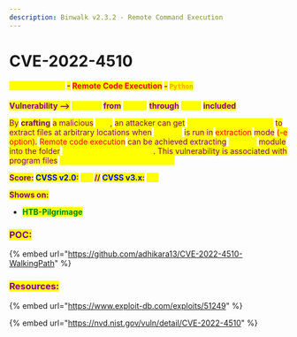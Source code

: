```yaml
---
description: Binwalk v2.3.2 - Remote Command Execution
---
```


# CVE-2022-4510

#### <mark style="color:yellow;">Binwalk v2.3.2</mark> <mark style="color:purple;">-</mark> <mark style="color:red;">Remote Code Execution</mark> <mark style="color:purple;">-</mark> <mark style="color:orange;">`Python`</mark>

<mark style="color:purple;">**Vulnerability -->**</mark>**&#x20;**<mark style="color:yellow;">**Binwalk**</mark>**&#x20;**<mark style="color:purple;">**from**</mark>  <mark style="color:yellow;">**`2.1.2b`**</mark> <mark style="color:purple;">**through**</mark> <mark style="color:yellow;">**`2.3.3`**</mark> <mark style="color:purple;">**included**</mark>

<mark style="color:purple;">By</mark> <mark style="color:purple;"></mark><mark style="color:purple;">**crafting**</mark> <mark style="color:purple;"></mark><mark style="color:purple;">a malicious</mark> <mark style="color:yellow;">PFS</mark><mark style="color:red;">,</mark> <mark style="color:purple;">an attacker can get</mark> <mark style="color:yellow;">binwalk's PFS extractor</mark> <mark style="color:purple;">to extract files at arbitrary locations when</mark> <mark style="color:yellow;">binwalk</mark> <mark style="color:purple;">is run in</mark> <mark style="color:red;">extraction</mark> <mark style="color:purple;">mode</mark> <mark style="color:red;">(-e option)</mark><mark style="color:purple;">.</mark> <mark style="color:red;">Remote code execution</mark> <mark style="color:purple;">can be achieved extracting</mark> <mark style="color:yellow;">binwalk</mark> <mark style="color:purple;">module into the folder</mark> <mark style="color:yellow;">`.config/binwalk/plugins`</mark><mark style="color:purple;">. This vulnerability is associated with program files</mark> <mark style="color:yellow;">`src/binwalk/plugins/unpfs.py.`</mark>

<mark style="color:purple;">**Score:**</mark>**&#x20;**<mark style="color:blue;">**CVSS v2.0**</mark><mark style="color:purple;">**:**</mark>**&#x20;**<mark style="color:yellow;">**`N/A`**</mark>**&#x20;**<mark style="color:purple;">**//**</mark>**&#x20;**<mark style="color:blue;">**CVSS v3.x**</mark><mark style="color:purple;">**:**</mark>**&#x20;**<mark style="color:yellow;">**`7.8`**</mark>

<mark style="color:purple;">**Shows on:**</mark>

* <mark style="color:green;">**HTB-Pilgrimage**</mark>

### <mark style="color:purple;">POC:</mark>

{% embed url="https://github.com/adhikara13/CVE-2022-4510-WalkingPath" %}

### <mark style="color:purple;">Resources:</mark>

{% embed url="https://www.exploit-db.com/exploits/51249" %}

{% embed url="https://nvd.nist.gov/vuln/detail/CVE-2022-4510" %}





